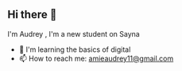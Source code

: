 ## Hi there 👋
I'm Audrey , I'm a new student on Sayna


- 🌱 I'm learning the basics of digital
- 📫 How to reach me: amieaudrey11@gmail.com
